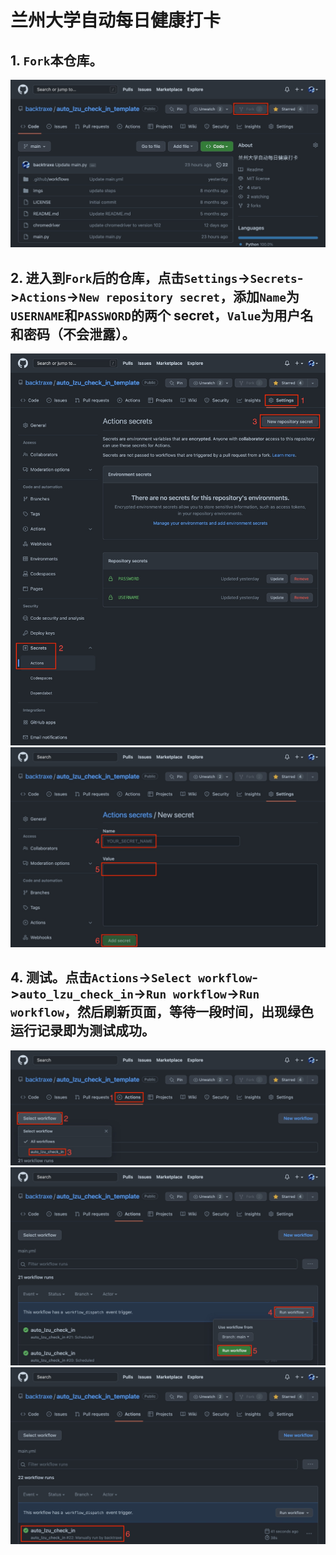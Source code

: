 # 兰州大学自动每日健康打卡

## 1. `Fork`本仓库。

<img src="imgs/step1.jpeg" />

<br />

## 2. 进入到`Fork`后的仓库，点击`Settings`->`Secrets`->`Actions`->`New repository secret`，添加`Name`为`USERNAME`和`PASSWORD`的两个 secret，`Value`为用户名和密码（不会泄露）。

<img src="imgs/step2.jpeg" />

<img src="imgs/step3.jpeg" />

<br />

## 4. 测试。点击`Actions`->`Select workflow`->`auto_lzu_check_in`->`Run workflow`->`Run workflow`，然后刷新页面，等待一段时间，出现绿色运行记录即为测试成功。

<img src="imgs/step4.jpeg" />

<img src="imgs/step5.jpeg" />

<img src="imgs/step6.jpeg" />
